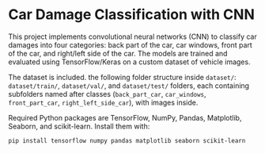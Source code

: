# Car Damage Classification with CNN  
This project implements convolutional neural networks (CNN) to classify car damages into four categories: back part of the car, car windows, front part of the car, and right/left side of the car. The models are trained and evaluated using TensorFlow/Keras on a custom dataset of vehicle images.  

The dataset is included. the following folder structure inside `dataset/`:  
`dataset/train/`, `dataset/val/`, and `dataset/test/` folders, each containing subfolders named after classes (`back_part_car`, `car_windows`, `front_part_car`, `right_left_side_car`), with images inside.  

Required Python packages are TensorFlow, NumPy, Pandas, Matplotlib, Seaborn, and scikit-learn. Install them with:  
```bash  
pip install tensorflow numpy pandas matplotlib seaborn scikit-learn  
